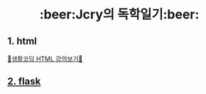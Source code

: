 <h1 align='center'> :beer:Jcry의 독학일기:beer:</h1>


## 1. html
<a href="https://www.youtube.com/playlist?list=PLuHgQVnccGMDUzDDCKW-pCZQY-MMCX5yB">:round_pushpin:생활코딩 HTML 강의보기:round_pushpin:</h3>

## 2. flask
